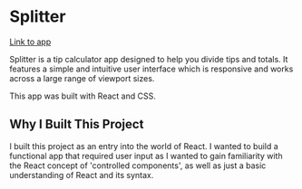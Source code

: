 # Splitter

[Link to app](https://venusy.github.io/splitter/)

Splitter is a tip calculator app designed to help you divide tips and totals. 
It features a simple and intuitive user interface which is responsive and 
works across a large range of viewport sizes.

This app was built with React and CSS.

## Why I Built This Project

I built this project as an entry into the world of React. I wanted to build a 
functional app that required user input as I wanted to gain familiarity with 
the React concept of 'controlled components', as well as just a basic
understanding of React and its syntax.
